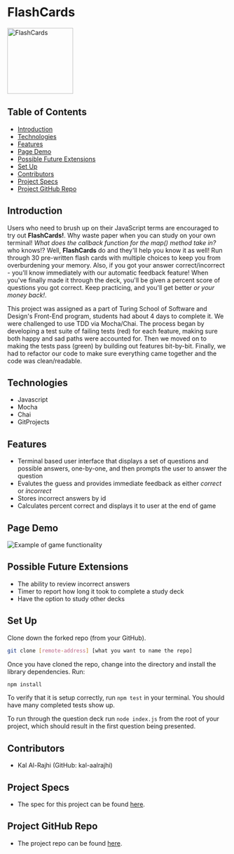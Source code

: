 # FlashCards

<img width="150" alt="FlashCards" src="https://cpb-us-e1.wpmucdn.com/blogs.uoregon.edu/dist/0/11988/files/2015/10/flashcards-12d2f4w.png">

## Table of Contents

  - [Introduction](#introduction)
  - [Technologies](#technologies)
  - [Features](#features)
  - [Page Demo](#page-demo)
  - [Possible Future Extensions](#possible-future-extensions)
  - [Set Up](#set-up)
  - [Contributors](#contributors)
  - [Project Specs](#project-specs)
  - [Project GitHub Repo](#project-github-repo)

## Introduction 
Users who need to brush up on their JavaScript terms are encouraged to try out **FlashCards!**. Why waste paper when you can study on your own terminal! *What does the callback function for the map() method take in?* who knows!? Well, **FlashCards** do and they'll help you know it as well! Run through 30 pre-written flash cards with multiple choices to keep you from overburdening your memory. Also, if you got your answer correct/incorrect - you'll know immediately with our automatic feedback feature! When you've finally made it through the deck, you'll be given a percent score of questions you got correct. Keep practicing, and you'll get better *or your money back!*.

This project was assigned as a part of Turing School of Software and Design's Front-End program, students had about 4 days to complete it. We were challenged to use TDD via Mocha/Chai. The process began by developing a test suite of failing tests (red) for each feature, making sure both happy and sad paths were accounted for. Then we moved on to making the tests pass (green) by building out features bit-by-bit. Finally, we had to refactor our code to make sure everything came together and the code was clean/readable. 

## Technologies
  - Javascript 
  - Mocha
  - Chai
  - GitProjects

## Features
- Terminal based user interface that displays a set of questions and possible answers, one-by-one, and then prompts the user to answer the question
- Evalutes the guess and provides immediate feedback as either *correct* or *incorrect*
- Stores incorrect answers by id
- Calculates percent correct and displays it to user at the end of game


## Page Demo
![Example of game functionality](https://media.giphy.com/media/tIv3e6vbGwIHGQcK5s/giphy.gif)

## Possible Future Extensions
- The ability to review incorrect answers
- Timer to report how long it took to complete a study deck
- Have the option to study other decks

## Set Up
Clone down the forked repo (from your GitHub). 

```bash
git clone [remote-address] [what you want to name the repo]
```

Once you have cloned the repo, change into the directory and install the library dependencies. Run:

```bash
npm install
```

To verify that it is setup correctly, run `npm test` in your terminal. You should have many completed tests show up.

To run through the question deck run `node index.js` from the root of your project, which should result in the first question being presented.

## Contributors
- Kal Al-Rajhi (GitHub: kal-aalrajhi)

## Project Specs
- The spec for this project can be found [here](https://frontend.turing.edu/projects/flash-cards.html).

## Project GitHub Repo
- The project repo can be found [here](https://github.com/kal-aalrajhi/flashcards).

